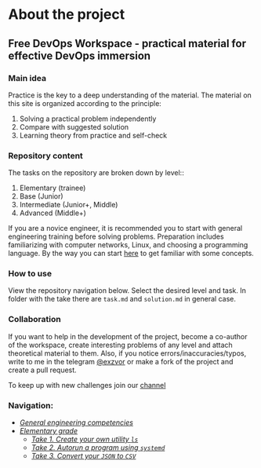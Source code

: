 # About the project

## Free DevOps Workspace - practical material for effective DevOps immersion

### Main idea
Practice is the key to a deep understanding of the material. The material on this site is organized according to the principle:
1) Solving a practical problem independently
2) Compare with suggested solution
3) Learning theory from practice and self-check

### Repository content
The tasks on the repository are broken down by level::
1) Elementary (trainee)
2) Base (Junior)
3) Intermediate (Junior+, Middle)
4) Advanced (Middle+)

If you are a novice engineer, it is recommended you to start with general engineering training before solving problems. Preparation includes familiarizing with computer networks,
Linux, and choosing a programming language. By the way you can start [here](https://github.com/exzvor/freedevopsworkspace/blob/main/intro/intro.md) to get familiar with some concepts.

### How to use
View the repository navigation below. Select the desired level and task. In folder with the take there are `task.md` and `solution.md` in general case.

### Collaboration
If you want to help in the development of the project, become a co-author of the workspace,
create interesting problems of any level and attach theoretical material to them.
Also, if you notice errors/inaccuracies/typos, write to me in the telegram [@exzvor](https://t.me/exzvor) or make a fork of the project and create a pull request.

To keep up with new challenges join our [channel](https://t.me/freedevopsworkspace)

### Navigation:
- *[General engineering competencies](https://github.com/exzvor/freedevopsworkspace/blob/main/intro/intro.md)*
- *[Elementary grade](https://github.com/exzvor/freedevopsworkspace/tree/main/devops_grades/elementary_grade)*
    - *[Take 1. Create your own utility `ls`](https://github.com/exzvor/freedevopsworkspace/tree/main/devops_grades/elementary_grade/take_01)*
    - *[Take 2. Autorun a program using `systemd`](https://github.com/exzvor/freedevopsworkspace/tree/main/devops_grades/elementary_grade/take_02)*
    - *[Take 3. Convert your `JSON` to `CSV`](https://github.com/exzvor/freedevopsworkspace/tree/main/devops_grades/elementary_grade/take_03)*

